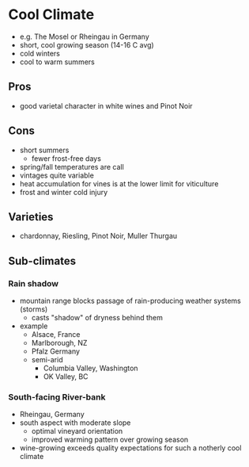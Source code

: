# Cool Climate
- e.g. The Mosel or Rheingau in Germany
- short, cool growing season (14-16 C avg)
- cold winters
- cool to warm summers
## Pros
- good varietal character in white wines and Pinot Noir
## Cons
- short summers
	- fewer frost-free days
- spring/fall temperatures are call
- vintages quite variable
- heat accumulation for vines is at the lower limit for viticulture
- frost and winter cold injury
## Varieties
- chardonnay, Riesling, Pinot Noir, Muller Thurgau
## Sub-climates
### Rain shadow
- mountain range blocks passage of rain-producing weather systems (storms)
	- casts "shadow" of dryness behind them
- example
	- Alsace, France
	- Marlborough, NZ
	- Pfalz Germany
	- semi-arid
		- Columbia Valley, Washington
		- OK Valley, BC
### South-facing River-bank
- Rheingau, Germany
- south aspect with moderate slope
	- optimal vineyard orientation
	- improved warming pattern over growing season
- wine-growing exceeds quality expectations for such a notherly cool climate